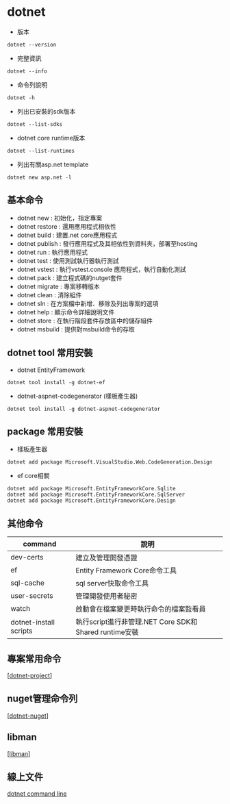 # dotnet

- 版本
```dotnetcli
dotnet --version
```

- 完整資訊
```dotnetcli
dotnet --info
```

- 命令列說明
```dotnetcli
dotnet -h
```

- 列出已安裝的sdk版本
```dotnetcli
dotnet --list-sdks
```

- dotnet core runtime版本
```dotnetcli
dotnet --list-runtimes
```

- 列出有關asp.net template
```dotnetcli
dotnet new asp.net -l
```
## 基本命令

- dotnet new : 初始化，指定專案
- dotnet restore : 還用應用程式相依性
- dotnet build : 建置.net core應用程式
- dotnet publish : 發行應用程式及其相依性到資料夾，部署至hosting
- dotnet run : 執行應用程式
- dotnet test : 使用測試執行器執行測試
- dotnet vstest : 執行vstest.console 應用程式，執行自動化測試
- dotnet pack : 建立程式碼的nutget套件
- dotnet migrate : 專案移轉版本
- dotnet clean : 清除組件
- dotnet sln : 在方案檔中新增、移除及列出專案的選項
- dotnet help : 顯示命令詳細說明文件
- dotnet store : 在執行階段套件存放區中的儲存組件
- dotnet msbuild : 提供對msbuild命令的存取


## dotnet tool 常用安裝

- dotnet EntityFramework
```dotnetcli
dotnet tool install -g dotnet-ef
```

- dotnet-aspnet-codegenerator (樣板產生器)
```dotnetcli
dotnet tool install -g dotnet-aspnet-codegenerator
```

## package 常用安裝
- 樣板產生器
```dotnetcli
dotnet add package Microsoft.VisualStudio.Web.CodeGeneration.Design
```

- ef core相關
```dotnetcli
dotnet add package Microsoft.EntityFrameworkCore.Sqlite
dotnet add package Microsoft.EntityFrameworkCore.SqlServer
dotnet add package Microsoft.EntityFrameworkCore.Design

```

## 其他命令

|command|說明|
|--|--|
|dev-certs| 建立及管理開發憑證|
|ef | Entity Framework Core命令工具|
|sql-cache|sql server快取命令工具|
|user-secrets|管理開發使用者秘密|
|watch|啟動會在檔案變更時執行命令的檔案監看員|
|dotnet-install scripts | 執行script進行非管理.NET Core SDK和Shared runtime安裝|

## 專案常用命令
[[dotnet-project]]

## nuget管理命令列

[[dotnet-nuget]]

## libman
[[libman]]

## 線上文件
[dotnet command line](https://docs.microsoft.com/zh-tw/dotnet/core/tools/dotnet-new)

[//begin]: # "Autogenerated link references for markdown compatibility"
[dotnet-project]: dotnet-project.md "dotnet-project"
[dotnet-nuget]: dotnet-nuget.md "dotnet-nuget"
[libman]: libman.md "libman"
[//end]: # "Autogenerated link references"